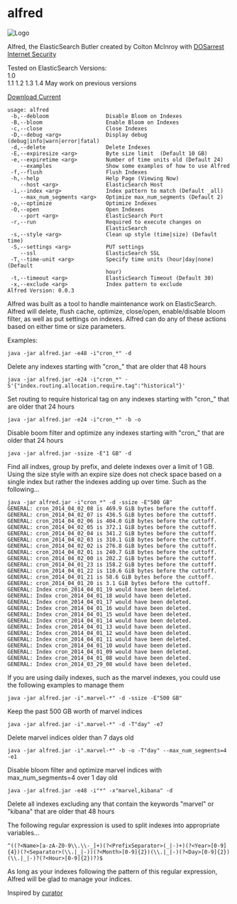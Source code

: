 alfred
======

![Logo](http://www.dosarrest.com/wp-content/uploads/2013/11/logo.gif.png?b99cf4 "Logo")

Alfred, the ElasticSearch Butler created by Colton McInroy with [DOSarrest Internet Security](http://www.dosarrest.com/)

Tested on ElasticSearch Versions:  
1.0  
1.1
1.2
1.3
1.4
May work on previous versions  

[Download Current](https://github.com/DOSarrest-Internet-Security/alfred/raw/master/builds/alfred-0.0.3-SNAPSHOT-jar-with-dependencies.jar)

```
usage: alfred
 -b,--debloom                  Disable Bloom on Indexes
 -B,--bloom                    Enable Bloom on Indexes
 -c,--close                    Close Indexes
 -D,--debug <arg>              Display debug (debug|info|warn|error|fatal)
 -d,--delete                   Delete Indexes
 -E,--expiresize <arg>         Byte size limit  (Default 10 GB)
 -e,--expiretime <arg>         Number of time units old (Default 24)
    --examples                 Show some examples of how to use Alfred
 -f,--flush                    Flush Indexes
 -h,--help                     Help Page (Viewing Now)
    --host <arg>               ElasticSearch Host
 -i,--index <arg>              Index pattern to match (Default _all)
    --max_num_segments <arg>   Optimize max_num_segments (Default 2)
 -o,--optimize                 Optimize Indexes
 -O,--open                     Open Indexes
    --port <arg>               ElasticSearch Port
 -r,--run                      Required to execute changes on
                               ElasticSearch
 -s,--style <arg>              Clean up style (time|size) (Default time)
 -S,--settings <arg>           PUT settings
    --ssl                      ElasticSearch SSL
 -T,--time-unit <arg>          Specify time units (hour|day|none) (Default
                               hour)
 -t,--timeout <arg>            ElasticSearch Timeout (Default 30)
 -x,--exclude <arg>            Index pattern to exclude
Alfred Version: 0.0.3
```

Alfred was built as a tool to handle maintenance work on ElasticSearch.
Alfred will delete, flush cache, optimize, close/open, enable/disable bloom filter, as well as put settings on indexes.
Alfred can do any of these actions based on either time or size parameters.

Examples:
```
java -jar alfred.jar -e48 -i"cron_*" -d
```
Delete any indexes starting with "cron_" that are older that 48 hours
```
java -jar alfred.jar -e24 -i"cron_*" -S'{"index.routing.allocation.require.tag":"historical"}'
```
Set routing to require historical tag on any indexes starting with "cron_" that are older that 24 hours
```
java -jar alfred.jar -e24 -i"cron_*" -b -o
```
Disable boom filter and optimize any indexes starting with "cron_" that are older that 24 hours
```
java -jar alfred.jar -ssize -E"1 GB" -d
```
Find all indxes, group by prefix, and delete indexes over a limit of 1 GB. Using the size style with an expire size does not check space based on a single index but rather the indexes adding up over time. Such as the following...
```
java -jar alfred.jar -i"cron_*" -d -ssize -E"500 GB"
GENERAL: cron_2014_04_02_08 is 469.9 GiB bytes before the cuttoff.
GENERAL: cron_2014_04_02_07 is 436.5 GiB bytes before the cuttoff.
GENERAL: cron_2014_04_02_06 is 404.0 GiB bytes before the cuttoff.
GENERAL: cron_2014_04_02_05 is 372.1 GiB bytes before the cuttoff.
GENERAL: cron_2014_04_02_04 is 341.2 GiB bytes before the cuttoff.
GENERAL: cron_2014_04_02_03 is 310.1 GiB bytes before the cuttoff.
GENERAL: cron_2014_04_02_02 is 276.8 GiB bytes before the cuttoff.
GENERAL: cron_2014_04_02_01 is 240.7 GiB bytes before the cuttoff.
GENERAL: cron_2014_04_02_00 is 202.2 GiB bytes before the cuttoff.
GENERAL: cron_2014_04_01_23 is 158.2 GiB bytes before the cuttoff.
GENERAL: cron_2014_04_01_22 is 110.6 GiB bytes before the cuttoff.
GENERAL: cron_2014_04_01_21 is 58.6 GiB bytes before the cuttoff.
GENERAL: cron_2014_04_01_20 is 3.1 GiB bytes before the cuttoff.
GENERAL: Index cron_2014_04_01_19 would have been deleted.
GENERAL: Index cron_2014_04_01_18 would have been deleted.
GENERAL: Index cron_2014_04_01_17 would have been deleted.
GENERAL: Index cron_2014_04_01_16 would have been deleted.
GENERAL: Index cron_2014_04_01_15 would have been deleted.
GENERAL: Index cron_2014_04_01_14 would have been deleted.
GENERAL: Index cron_2014_04_01_13 would have been deleted.
GENERAL: Index cron_2014_04_01_12 would have been deleted.
GENERAL: Index cron_2014_04_01_11 would have been deleted.
GENERAL: Index cron_2014_04_01_10 would have been deleted.
GENERAL: Index cron_2014_04_01_09 would have been deleted.
GENERAL: Index cron_2014_04_01_08 would have been deleted.
GENERAL: Index cron_2014_03_29_08 would have been deleted.
```

If you are using daily indexes, such as the marvel indexes, you could use the following examples to manage them
```
java -jar alfred.jar -i".marvel-*" -d -ssize -E"500 GB"
```
Keep the past 500 GB worth of marvel indices
```
java -jar alfred.jar -i".marvel-*" -d -T"day" -e7
```
Delete marvel indices older than 7 days old
```
java -jar alfred.jar -i".marvel-*" -b -o -T"day" --max_num_segments=4 -e1
```
Disable bloom filter and optimize marvel indices with max_num_segments=4 over 1 day old
```
java -jar alfred.jar -e48 -i"*" -x"marvel,kibana" -d
```
Delete all indexes excluding any that contain the keywords "marvel" or "kibana" that are older that 48 hours



The following regular expression is used to split indexes into appropriate variables...
```
^((?<Name>[a-zA-Z0-9\\.\\-_]+)(?<PrefixSeparator>(_|-)+)(?<Year>[0-9]{4})(?<Separator>(\\.|_|-))(?<Month>[0-9]{2})(\\.|_|-)(?<Day>[0-9]{2})(\\.|_|-)?(?<Hour>[0-9]{2})?)$
```
As long as your indexes following the pattern of this regular expression, Alfred will be glad to manage your indices.


Inspired by [curator](https://github.com/elasticsearch/curator)
